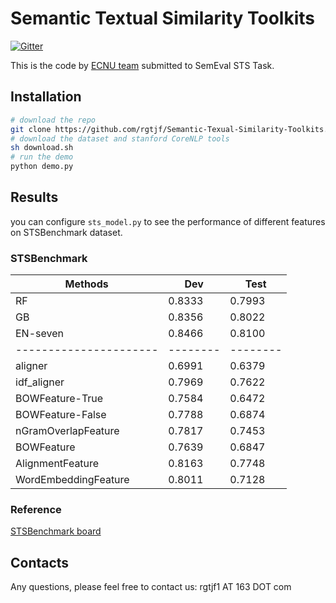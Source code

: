 # Semantic Textual Similarity Toolkits

[![Gitter](https://badges.gitter.im/owner/repo.png)](https://gitter.im/ecnunlp/Lobby?)

This is the code by [ECNU team](http://aclweb.org/anthology/S/S17/S17-2028.pdf) submitted to SemEval STS Task.

## Installation

```bash
# download the repo
git clone https://github.com/rgtjf/Semantic-Texual-Similarity-Toolkits.git
# download the dataset and stanford CoreNLP tools
sh download.sh
# run the demo
python demo.py
```

## Results

you can configure `sts_model.py` to see the performance of different features on STSBenchmark dataset.

### STSBenchmark

| Methods                | Dev      | Test     |
|------------------------|----------|----------|
| RF                     | 0.8333   | 0.7993   |
| GB                     | 0.8356   | 0.8022   |
| EN-seven               | 0.8466   | 0.8100   |
| ---------------------- | -------- | -------- |
| aligner                | 0.6991   | 0.6379   |
| idf_aligner            | 0.7969   | 0.7622   |
| BOWFeature-True        | 0.7584   | 0.6472   |
| BOWFeature-False       | 0.7788   | 0.6874   |
| nGramOverlapFeature    | 0.7817   | 0.7453   |
| BOWFeature             | 0.7639   | 0.6847   |
| AlignmentFeature       | 0.8163   | 0.7748   |
| WordEmbeddingFeature   | 0.8011   | 0.7128   |


### Reference
[STSBenchmark board](http://ixa2.si.ehu.es/stswiki/index.php/STSbenchmark)


## Contacts
Any questions, please feel free to contact us:
rgtjf1 AT 163 DOT com
